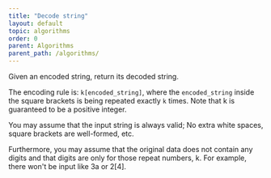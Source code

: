 ```yaml
---
title: "Decode string"
layout: default
topic: algorithms
order: 0
parent: Algorithms
parent_path: /algorithms/
---
```

Given an encoded string, return its decoded string.

The encoding rule is: `k[encoded_string]`, where the `encoded_string` inside the square brackets is being repeated exactly `k` times. Note that k is guaranteed to be a positive integer.

You may assume that the input string is always valid; No extra white spaces, square brackets are well-formed, etc.

Furthermore, you may assume that the original data does not contain any digits and that digits are only for those repeat numbers, k. For example, there won't be input like 3a or 2[4].